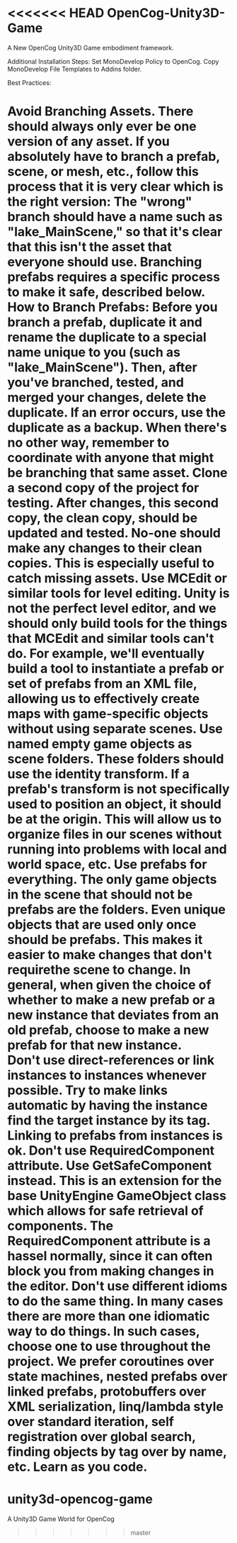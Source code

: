 <<<<<<< HEAD
OpenCog-Unity3D-Game
====================

A New OpenCog Unity3D Game embodiment framework.

Additional Installation Steps:
Set MonoDevelop Policy to OpenCog.
Copy MonoDevelop File Templates to Addins folder.


Best Practices:

Avoid Branching Assets.  There should always only ever be one version of any asset.  If you absolutely have to branch a prefab, scene, or mesh, etc., follow this process  that it is very clear which is the right version:  The "wrong" branch should have a name such as "lake_MainScene," so that it's clear that this isn't the asset that everyone should use.  Branching prefabs requires a specific process to make it safe, described below.
How to Branch Prefabs:  Before you branch a prefab, duplicate it and rename the duplicate to a special name unique to you (such as "lake_MainScene").  Then, after you've branched, tested, and merged your changes, delete the duplicate.  If an error occurs, use the duplicate as a backup.  When there's no other way, remember to coordinate with anyone that might be branching that same asset.
Clone a second copy of the project for testing.  After changes, this second copy, the clean copy, should be updated and tested.  No-one should make any changes to their clean copies.  This is especially useful to catch missing assets.
Use MCEdit or similar tools for level editing.  Unity is not the perfect level editor, and we should only build tools for the things that MCEdit and similar tools can't do.  For example, we'll eventually build a tool to instantiate a prefab or set of prefabs from an XML file, allowing us to effectively create maps with game-specific objects without using separate scenes.
Use named empty game objects as scene folders.  These folders should use the identity transform.  If a prefab's transform is not specifically used to position an object, it should be at the origin.  This will allow us to organize files in our scenes without running into problems with local and world space, etc.
Use prefabs for everything.  The only game objects in the scene that should not be prefabs are the folders.  Even unique objects that are used only once should be prefabs.  This makes it easier to make changes that don't requirethe scene to change.  In general, when given the choice of whether to make a new prefab or a new instance that deviates from an old prefab, choose to make a new prefab for that new instance.  
Don't use direct-references or link instances to instances whenever possible.  Try to make links automatic by having the instance find the target instance by its tag.  Linking to prefabs from instances is ok.
Don't use RequiredComponent attribute.  Use GetSafeComponent instead.  This is an extension for the base UnityEngine GameObject class which allows for safe retrieval of components.  The RequiredComponent attribute is a hassel normally, since it can often block you from making changes in the editor.
Don't use different idioms to do the same thing.  In many cases there are more than one idiomatic way to do things. In such cases, choose one to use throughout the project.  We prefer coroutines over state machines, nested prefabs over linked prefabs, protobuffers over XML serialization, linq/lambda style over standard iteration, self registration over global search, finding objects by tag over by name, etc.  Learn as you code.
=======
unity3d-opencog-game
====================

A Unity3D Game World for OpenCog
>>>>>>> master
